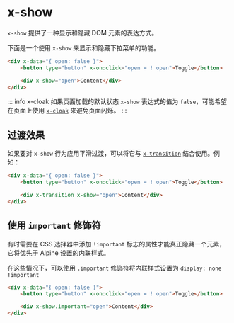 # x-show

`x-show` 提供了一种显示和隐藏 DOM 元素的表达方式。

下面是一个使用 `x-show` 来显示和隐藏下拉菜单的功能。

```html
<div x-data="{ open: false }">
    <button type="button" x-on:click="open = ! open">Toggle</button>

    <div x-show="open">Content</div>
</div>
```

::: info x-cloak
如果页面加载的默认状态 `x-show` 表达式的值为 `false`，可能希望在页面上使用 [`x-cloak`](x-cloak.md) 来避免页面闪烁。
:::

## 过渡效果

如果要对 `x-show` 行为应用平滑过渡，可以将它与 [`x-transition`](x-transition.md) 结合使用。例如：

```html {4}
<div x-data="{ open: false }">
    <button type="button" x-on:click="open = ! open">Toggle</button>

    <div x-transition x-show="open">Content</div>
</div>
```

## 使用 `important` 修饰符

有时需要在 CSS 选择器中添加 `!important` 标志的属性才能真正隐藏一个元素，它将优先于 Alpine 设置的内联样式。

在这些情况下，可以使用 `.important` 修饰符将内联样式设置为 `display: none !important`

```html
<div x-data="{ open: false }">
    <button type="button" x-on:click="open = ! open">Toggle</button>

    <div x-show.important="open">Content</div>
</div>
```